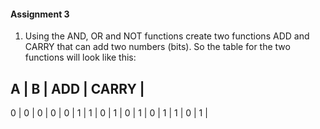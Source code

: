 #### Assignment 3

1. Using the AND, OR and NOT functions create two functions ADD and CARRY that can add two numbers (bits). So the table for the two functions will look like this:

A | B | ADD | CARRY |
---------------------
0 | 0 | 0   | 0     |
0 | 1 | 1   | 0     |
1 | 0 | 1   | 0     |
1 | 1 | 0   | 1     |



